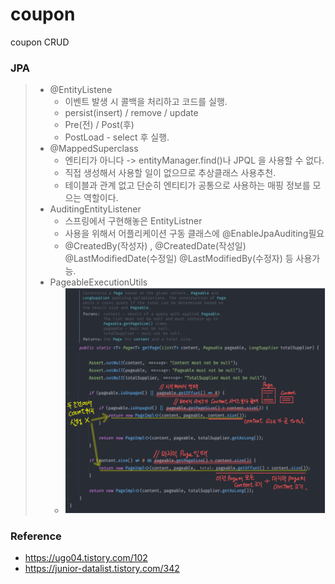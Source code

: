 # coupon
coupon CRUD

### JPA
> - @EntityListene
>   - 이벤트 발생 시 콜백을 처리하고 코드를 실행.
>   - persist(insert) / remove / update
>   - Pre(전) / Post(후)
>   - PostLoad - select 후 실행.
> - @MappedSuperclass
>   - 엔티티가 아니다 -> entityManager.find()나 JPQL 을 사용할 수 없다.
>   - 직접 생성해서 사용할 일이 없으므로 추상클래스 사용추천.
>   - 테이블과 관계 없고 단순히 엔티티가 공통으로 사용하는 매핑 정보를 모으는 역할이다.
> - AuditingEntityListener
>   - 스프링에서 구현해놓은 EntityListner
>   - 사용을 위해서 어플리케이션 구동 클래스에  @EnableJpaAuditing필요
>   - @CreatedBy(작성자) , @CreatedDate(작성일) @LastModifiedDate(수정일) @LastModifiedBy(수정자) 등 사용가능.
> - PageableExecutionUtils
>   - ![img_1.png](img_1.png)

### Reference
- https://ugo04.tistory.com/102
- https://junior-datalist.tistory.com/342